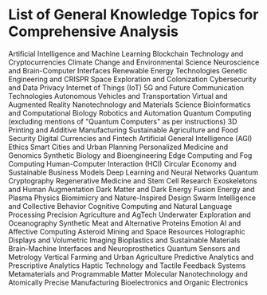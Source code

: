 # List of General Knowledge Topics for Comprehensive Analysis

Artificial Intelligence and Machine Learning
Blockchain Technology and Cryptocurrencies
Climate Change and Environmental Science
Neuroscience and Brain-Computer Interfaces
Renewable Energy Technologies
Genetic Engineering and CRISPR
Space Exploration and Colonization
Cybersecurity and Data Privacy
Internet of Things (IoT)
5G and Future Communication Technologies
Autonomous Vehicles and Transportation
Virtual and Augmented Reality
Nanotechnology and Materials Science
Bioinformatics and Computational Biology
Robotics and Automation
Quantum Computing (excluding mentions of "Quantum Computers" as per instructions)
3D Printing and Additive Manufacturing
Sustainable Agriculture and Food Security
Digital Currencies and Fintech
Artificial General Intelligence (AGI) Ethics
Smart Cities and Urban Planning
Personalized Medicine and Genomics
Synthetic Biology and Bioengineering
Edge Computing and Fog Computing
Human-Computer Interaction (HCI)
Circular Economy and Sustainable Business Models
Deep Learning and Neural Networks
Quantum Cryptography
Regenerative Medicine and Stem Cell Research
Exoskeletons and Human Augmentation
Dark Matter and Dark Energy
Fusion Energy and Plasma Physics
Biomimicry and Nature-Inspired Design
Swarm Intelligence and Collective Behavior
Cognitive Computing and Natural Language Processing
Precision Agriculture and AgTech
Underwater Exploration and Oceanography
Synthetic Meat and Alternative Proteins
Emotion AI and Affective Computing
Asteroid Mining and Space Resources
Holographic Displays and Volumetric Imaging
Bioplastics and Sustainable Materials
Brain-Machine Interfaces and Neuroprosthetics
Quantum Sensors and Metrology
Vertical Farming and Urban Agriculture
Predictive Analytics and Prescriptive Analytics
Haptic Technology and Tactile Feedback Systems
Metamaterials and Programmable Matter
Molecular Nanotechnology and Atomically Precise Manufacturing
Bioelectronics and Organic Electronics